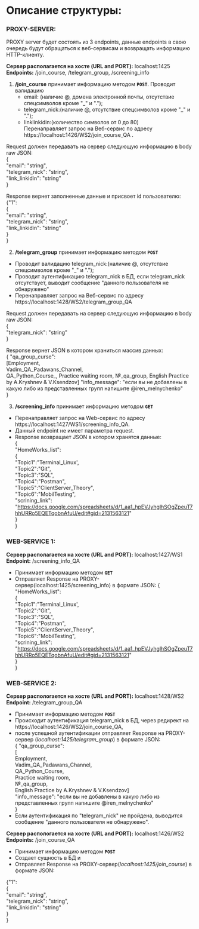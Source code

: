 # Описание структуры:

### PROXY-SERVER:
PROXY server будет состоять из 3 endpoints, данные endpoints в свою очередь будут обращаться к веб-сервисам  и возвращать информацию HTTP-клиенту.

**Сервер располагается на хосте (URL and PORT):** localhost:1425  
**Endpoints:** /join_course, /telegram_group,  /screening_info

1) **/join_course**  принимает информацию методом **`POST`**. 
Проводит валидацию    
	- email: (наличие @, домена электронной почты, отсутствие спецсимволов кроме "_" и ".");  
	- telegram_nick:(наличие @, отсутствие спецсимволов кроме "_" и ".");  
	- linklinkidin:(количество символов от 0 до 80)  
Перенаправляет запрос на Веб-сервис по адресу https://localhost:1426/WS2/join_course_QA .

Request должен передавать на сервер следующую информацию в body raw JSON:  
{  
"email": "string",   
"telegram_nick": "string",   
"link_linkidin": "string"   
}   

Response вернет заполненные данные и присвоет id пользователю:  
{"1":  
	{  
	"email": "string",  
	"telegram_nick": "string",  
	"link_linkidin": "string"  
	}  
}  

2) **/telegram_group** принимает информацию методом **`POST`**  
- Проводит валидацию 
	telegram_nick:(наличие @, отсутствие спецсимволов кроме "_" и ".");  
- Проводит аутентификацию telegram_nick в БД, если telegram_nick отсутствует, выводит сообщение "данного пользователя не обнаружено"  
- Перенаправляет запрос на Веб-сервис по адресу https://localhost:1428/WS2/telegram_group_QA

Request должен передавать на сервер следующую информацию в body raw JSON:  
{  
"telegram_nick": "string"  
}  

Response вернет JSON в котором храниться массив данных:  
{ "qa_group_curse":  
		[Employment,  
		Vadim_QA_Padawans_Channel,  
		QA_Python_Course_,
		Practice waiting room,
		№_qa_group,
		English Practice by A.Kryshnev & V.Ksendzov]
  "info_message": "если вы не добавлены в какую либо из представленных групп напишите @iren_melnychenko"  
}  


3) **/screening_info** принимает информацию методом **`GET`**
- Перенаправляет запрос на Web-сервис по адресу https://localhost:1427/WS1/screening_info_QA.  
- Данный endpoint не имеет параметра request. 
- Response возвращает JSON в котором хранятся данные:  
{  
"HomeWorks_list":  
{  
"Topic1":"Terminal_Linux',  
"Topic2":"Git",  
"Topic3":"SQL",  
"Topic4":"Postman",  
"Topic5":"ClientServer_Theory",  
"Topic6":"MobilTesting",  
"scrining_link": "https://docs.google.com/spreadsheets/d/1_aa1_hpEVJyhglhSOgZpeuT7hhURRo5EQETqobnAfuU/edit#gid=2131563121"  
}  
}  


### WEB-SERVICE 1:
**Сервер располагается на хосте (URL and PORT):** localhost:1427/WS1  
**Endpoint:** /screening_info_QA  
- Принимает информацию методом **`GET`**  
- Отправляет Response  на PROXY-сервер(localhost:1425/screening_info) в формате JSON:
{  
"HomeWorks_list":  
{  
"Topic1":"Terminal_Linux',  
"Topic2":"Git",  
"Topic3":"SQL",  
"Topic4":"Postman",  
"Topic5":"ClientServer_Theory",  
"Topic6":"MobilTesting",  
"scrining_link": "https://docs.google.com/spreadsheets/d/1_aa1_hpEVJyhglhSOgZpeuT7hhURRo5EQETqobnAfuU/edit#gid=2131563121"  
}  
}  

### WEB-SERVICE 2:
**Сервер распологается на хосте (URL and PORT):** localhost:1428/WS2
**Endpoint:** 	/telegram_group_QA
- Принимает информацию методом **`POST`**
- Происходит аутентификация telegram_nick в БД, через редирект на https://localhost:1426/WS2/join_course_QA, 
- после успешной аутентификации отправляет Response  на PROXY-сервер (*localhost:1425/telegram_group*) в формате JSON:  
{ "qa_group_curse":  
[  
Employment,  
Vadim_QA_Padawans_Channel,  
QA_Python_Course,  
Practice waiting room,  
№_qa_group,  
English Practice by A.Kryshnev & V.Ksendzov]  
"info_message": "если вы не добавлены в какую либо из представленных групп напишите @iren_melnychenko"  
}  
- Если аутентификация по "telegram_nick" не пройдена, выводится сообщение "данного пользователя не обнаружено".


**Сервер распологается на хосте (URL and PORT):** localhost:1426/WS2
**Endpoints:** /join_course_QA
- Принимает информацию методом **`POST`**
- Создает сущность в БД и 
- Отправляет Response на PROXY-сервер(*localhost:1425/join_course*) в формате JSON:

{"1":  
{    
"email": "string",   
"telegram_nick": "string",  
"link_linkidin": "string"  
}  
}  

